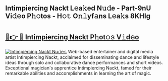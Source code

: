 ## Intimpiercing Nackt L𝚎a𝚔ed N𝚞𝚍e - Part-9nU Vi𝚍𝚎o P𝚑𝚘tos - H𝚘𝚝 O𝚗𝚕yf𝚊ns L𝚎a𝚔s 8KHIg

# <h2><a href="http://kf7zky.oniu.top/?m=Intimpiercing+Nackt">🔗👉 🔴 Intimpiercing Nackt P𝚑ot𝚘𝚜 V𝚒d𝚎o</a></h2>

[![Intimpiercing Nackt Nu𝚍e𝚜](https://i.imgur.com/0qMVB7G.gif)](http://kf7zky.oniu.top/?m=Intimpiercing+Nackt)
Web-based entertainer and digital media artist Intimpiercing Nackt, acclaimed for disseminating dance and lifestyle ideas through solo and collaborative dance performances and short videos. Exceptional magician's apprentice Intimpiercing Nackt, famed for their remarkable abilities and accomplishments in learning the art of magic.  
